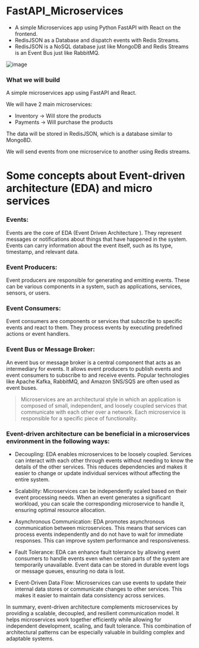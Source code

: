 # FastAPI_Microservices
- A simple Microservices app using Python FastAPI with React on the frontend.  
- RedisJSON as a Database and dispatch events with Redis Streams.
- RedisJSON is a NoSQL database just like MongoDB and Redis Streams is an Event Bus just like RabbitMQ.

![image](https://github.com/izzypt/FastAPI_Microservices/assets/73948790/30c59cda-78d5-4164-8ced-2edc77a12f35)

### What we will build

A simple microservices app using FastAPI and React.

We will have 2 main microservices:
- Inventory -> Will store the products
- Payments -> Will purchase the products

The data will be stored in RedisJSON, which is a database similar to MongoBD.

We will send events from one microservice to another using Redis streams.

# Some concepts about Event-driven architecture (EDA)  and micro services

  ### Events: 
  Events are the core of EDA (Event Driven Architecture ). 
  They represent messages or notifications about things that have happened in the system. Events can carry information about the event itself, such as its type, timestamp, and relevant data.

  ### Event Producers: 
  Event producers are responsible for generating and emitting events. These can be various components in a system, such as applications, services, sensors, or users.

  ### Event Consumers: 
  Event consumers are components or services that subscribe to specific events and react to them. They process events by executing predefined actions or event handlers.

  ### Event Bus or Message Broker: 
  An event bus or message broker is a central component that acts as an intermediary for events. It allows event producers to publish events and event consumers to subscribe to and receive events. Popular technologies like Apache Kafka, RabbitMQ, and Amazon SNS/SQS are often used as event buses.

> Microservices are an architectural style in which an application is composed of small, independent, and loosely coupled services that communicate with each other over a network. Each microservice is responsible for a specific piece of functionality. 

### Event-driven architecture can be beneficial in a microservices environment in the following ways:

  - Decoupling: EDA enables microservices to be loosely coupled. Services can interact with each other through events without needing to know the details of the other services. This reduces dependencies and makes it easier to change or update individual services without affecting the entire system.

- Scalability: Microservices can be independently scaled based on their event processing needs. When an event generates a significant workload, you can scale the corresponding microservice to handle it, ensuring optimal resource allocation.

- Asynchronous Communication: EDA promotes asynchronous communication between microservices. This means that services can process events independently and do not have to wait for immediate responses. This can improve system performance and responsiveness.

- Fault Tolerance: EDA can enhance fault tolerance by allowing event consumers to handle events even when certain parts of the system are temporarily unavailable. Event data can be stored in durable event logs or message queues, ensuring no data is lost.

- Event-Driven Data Flow: Microservices can use events to update their internal data stores or communicate changes to other services. This makes it easier to maintain data consistency across services.

In summary, event-driven architecture complements microservices by providing a scalable, decoupled, and resilient communication model. It helps microservices work together efficiently while allowing for independent development, scaling, and fault tolerance. This combination of architectural patterns can be especially valuable in building complex and adaptable systems.
